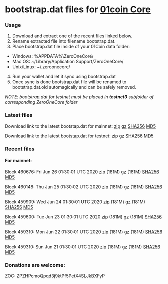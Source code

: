 # bootstrap.dat files for [01coin Core](https://01coin.io)

### Usage

1. Download and extract one of the recent files linked below.
2. Rename extracted file into filename bootstrap.dat.
3. Place bootstrap.dat file inside of your 01Coin data folder:
 - Windows: %APPDATA%\ZeroOneCore\
 - Mac OS: ~/Library/Application Support/ZeroOneCore/
 - Unix/Linux: ~/.zeroonecore/
4. Run your wallet and let it sync using bootstrap.dat
5. Once sync is done bootstrap.dat file will be renamed to bootstrap.dat.old automagically and can be safely removed.

_NOTE: bootstrap.dat for testnet must be placed in **testnet3** subfolder of corresponding ZeroOneCore folder_

### Latest files
Download link to the latest bootstap.dat for mainnet: [zip](https://files.01coin.io/mainnet/bootstrap.dat.zip) [gz](https://files.01coin.io/mainnet/bootstrap.dat.tar.gz) [SHA256](https://files.01coin.io/mainnet/sha256.txt) [MD5](https://files.01coin.io/mainnet/md5.txt)

Download link to the latest bootstap.dat for testnet: [zip](https://files.01coin.io/testnet/bootstrap.dat.zip) [gz](https://files.01coin.io/testnet/bootstrap.dat.tar.gz) [SHA256](https://files.01coin.io/testnet/sha256.txt) [MD5](https://files.01coin.io/testnet/md5.txt)

### Recent files

#### For mainnet:

Block 460676: Fri Jun 26 01:30:01 UTC 2020 [zip](https://files.01coin.io/mainnet/2020-06-26/bootstrap.dat.zip) (181M) [gz](https://files.01coin.io/mainnet/2020-06-26/bootstrap.dat.tar.gz) (181M) [SHA256](https://files.01coin.io/mainnet/2020-06-26/sha256.txt) [MD5](https://files.01coin.io/mainnet/2020-06-26/md5.txt)

Block 460148: Thu Jun 25 01:30:02 UTC 2020 [zip](https://files.01coin.io/mainnet/2020-06-25/bootstrap.dat.zip) (181M) [gz](https://files.01coin.io/mainnet/2020-06-25/bootstrap.dat.tar.gz) (181M) [SHA256](https://files.01coin.io/mainnet/2020-06-25/sha256.txt) [MD5](https://files.01coin.io/mainnet/2020-06-25/md5.txt)

Block 459909: Wed Jun 24 01:30:01 UTC 2020 [zip](https://files.01coin.io/mainnet/2020-06-24/bootstrap.dat.zip) (181M) [gz](https://files.01coin.io/mainnet/2020-06-24/bootstrap.dat.tar.gz) (181M) [SHA256](https://files.01coin.io/mainnet/2020-06-24/sha256.txt) [MD5](https://files.01coin.io/mainnet/2020-06-24/md5.txt)

Block 459600: Tue Jun 23 01:30:01 UTC 2020 [zip](https://files.01coin.io/mainnet/2020-06-23/bootstrap.dat.zip) (181M) [gz](https://files.01coin.io/mainnet/2020-06-23/bootstrap.dat.tar.gz) (181M) [SHA256](https://files.01coin.io/mainnet/2020-06-23/sha256.txt) [MD5](https://files.01coin.io/mainnet/2020-06-23/md5.txt)

Block 459310: Mon Jun 22 01:30:01 UTC 2020 [zip](https://files.01coin.io/mainnet/2020-06-22/bootstrap.dat.zip) (181M) [gz](https://files.01coin.io/mainnet/2020-06-22/bootstrap.dat.tar.gz) (181M) [SHA256](https://files.01coin.io/mainnet/2020-06-22/sha256.txt) [MD5](https://files.01coin.io/mainnet/2020-06-22/md5.txt)

Block 459310: Sun Jun 21 01:30:01 UTC 2020 [zip](https://files.01coin.io/mainnet/2020-06-21/bootstrap.dat.zip) (181M) [gz](https://files.01coin.io/mainnet/2020-06-21/bootstrap.dat.tar.gz) (181M) [SHA256](https://files.01coin.io/mainnet/2020-06-21/sha256.txt) [MD5](https://files.01coin.io/mainnet/2020-06-21/md5.txt)


### Donations are welcome:

ZOC: ZPZHPcmoQpqd3j9ktPf5PetX4SLJkBXFyP
